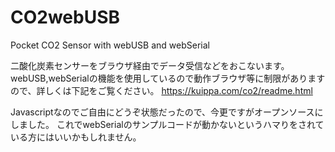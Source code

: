 # CO2webUSB
Pocket CO2 Sensor with webUSB and webSerial

二酸化炭素センサーをブラウザ経由でデータ受信などをおこないます。
webUSB,webSerialの機能を使用しているので動作ブラウザ等に制限がありますので、詳しくは下記をご覧ください。
https://kuippa.com/co2/readme.html


Javascriptなのでご自由にどうぞ状態だったので、今更ですがオープンソースにしました。
これでwebSerialのサンプルコードが動かないというハマりをされている方にはいいかもしれません。
